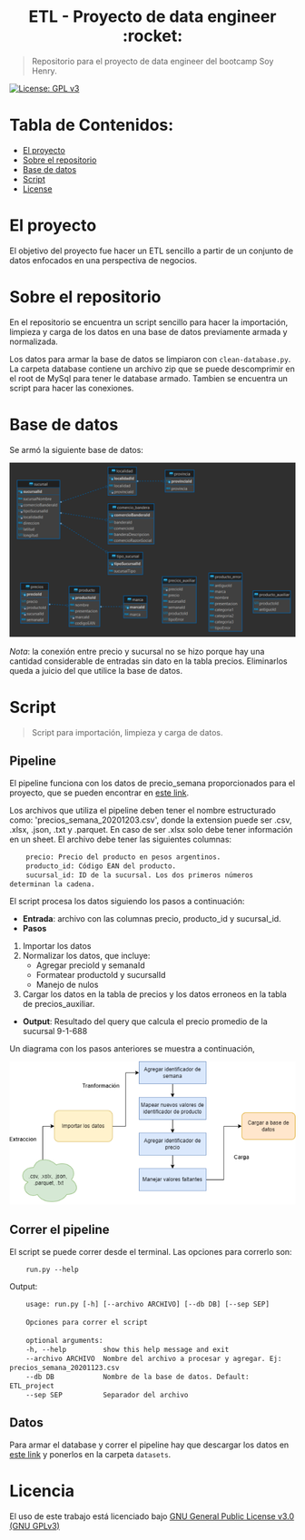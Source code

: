 <h1 align="center"> ETL - Proyecto de data engineer :rocket: </h1>

> Repositorio para el proyecto de data engineer del bootcamp Soy Henry.   

[![License: GPL v3](https://img.shields.io/badge/License-GPLv3-blue.svg)](https://www.gnu.org/licenses/gpl-3.0)

# **Tabla de Contenidos:**

- [El proyecto](#about_project)
- [Sobre el repositorio](#about_repo)
- [Base de datos](#db)
- [Script](#project)
- [License](#license)

# El proyecto <a name="about_project"></a>
El objetivo del proyecto fue hacer un ETL sencillo a partir de un conjunto de datos enfocados en una perspectiva de negocios.

# Sobre el repositorio <a name="about_repo"></a>

En el repositorio se encuentra un script sencillo para hacer la importación, limpieza y carga de los datos en una base de datos previamente armada y normalizada.

Los datos para armar la base de datos se limpiaron con `clean-database.py`. La carpeta database contiene un archivo zip que se puede descomprimir en el root de MySql para tener le database armado. Tambien se encuentra un script para hacer las conexiones.

# Base de datos <a name="db"></a>
Se armó la siguiente base de datos:

<p align="center">
  <img src="figuras/db.png">
</p>

*Nota*: la conexión entre precio y sucursal no se hizo porque hay una cantidad considerable de entradas sin dato en la tabla precios. Eliminarlos queda a juicio del que utilice la base de datos.

# Script <a name="project"></a>
> Script para importación, limpieza y carga de datos.
## Pipeline
El pipeline funciona con los datos de precio_semana proporcionados para el proyecto, que se pueden encontrar en [este link]([lhco2020.github.io/homepage/](https://drive.google.com/drive/folders/1Rsq-HHomPtQwy7RIWQ574wKcf56LiGq1)).

Los archivos que utiliza el pipeline deben tener el nombre estructurado como: 'precios_semana_20201203.csv', donde la extension puede ser .csv, .xlsx, .json, .txt y .parquet. En caso de ser .xlsx solo debe tener información en un sheet. El archivo debe tener las siguientes columnas:

```
    precio: Precio del producto en pesos argentinos.
    producto_id: Código EAN del producto.
    sucursal_id: ID de la sucursal. Los dos primeros números determinan la cadena.
```

El script procesa los datos siguiendo los pasos a continuación:
- **Entrada**: archivo con las columnas precio, producto_id y sucursal_id.
- **Pasos**
1. Importar los datos
2. Normalizar los datos, que incluye:
   - Agregar precioId y semanaId
   - Formatear productoId y sucursalId
   - Manejo de nulos
3. Cargar los datos en la tabla de precios y los datos erroneos en la tabla de precios_auxiliar.
- **Output**: Resultado del query que calcula el precio promedio de la sucursal 9-1-688

Un diagrama con los pasos anteriores se muestra a continuación,

<p align="center">
  <img src="figuras/ETL_diagrama.png">
</p>

## Correr el pipeline 
El script se puede correr desde el terminal. Las opciones para correrlo son:
```
    run.py --help
```
Output:
```
    usage: run.py [-h] [--archivo ARCHIVO] [--db DB] [--sep SEP]

    Opciones para correr el script

    optional arguments:
    -h, --help         show this help message and exit
    --archivo ARCHIVO  Nombre del archivo a procesar y agregar. Ej: precios_semana_20201123.csv
    --db DB            Nombre de la base de datos. Default: ETL_project
    --sep SEP          Separador del archivo
```
## Datos
Para armar el database y correr el pipeline hay que descargar los datos en [este link]([lhco2020.github.io/homepage/](https://drive.google.com/drive/folders/1Rsq-HHomPtQwy7RIWQ574wKcf56LiGq1)) y ponerlos en la carpeta `datasets`.
# Licencia <a name="license"></a>

El uso de este trabajo está licenciado bajo [GNU General Public License v3.0 (GNU GPLv3)](https://choosealicense.com/licenses/gpl-3.0/)
